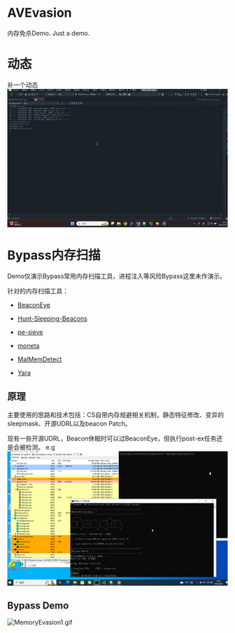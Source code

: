 # AVEvasion

内存免杀Demo. Just a demo.



# 动态

补一个动态
![360.gif](resources/E95E40F3B3457A846BA79099CD5BC972.gif)



# Bypass内存扫描

Demo仅演示Bypass常用内存扫描工具，进程注入等风险Bypass这里未作演示。


针对的内存扫描工具：
- [BeaconEye](https://github.com/CCob/BeaconEye)

- [Hunt-Sleeping-Beacons](https://github.com/thefLink/Hunt-Sleeping-Beacons)

- [pe-sieve](https://github.com/hasherezade/pe-sieve)

- [moneta](https://github.com/forrest-orr/moneta)

- [MalMemDetect](https://github.com/waldo-irc/MalMemDetect)

- [Yara](https://github.com/virustotal/yara)

  

## 原理
主要使用的思路和技术包括：CS自带内存规避相关机制，静态特征修改、变异的sleepmask、开源UDRL以及beacon Patch。

现有一些开源UDRL，Beacon休眠时可以过BeaconEye，但执行post-ex任务还是会被检测。
e.g
![UDRL_BeaconEye.gif](resources/F160C62AFF74389D8070D0637B8B3028.gif)


## Bypass Demo
![MemoryEvasion1.gif](resources/71B781FC3839DCFE70BD4BF0DFF21E8B.gif)
